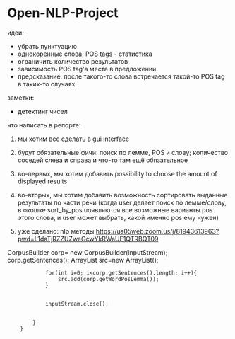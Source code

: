 # Open-NLP-Project
идеи:
- убрать пунктуацию
- однокоренные слова, POS tags - статистика 
- ограничить количество результатов
- зависимость POS tag'a места в предложении
- предсказание: после такого-то слова встречается такой-то POS tag в таких-то случаях

заметки:
- детектинг чисел


что написать в репорте:

1. мы хотим все сделать в gui interface
2. будут обязательные фичи: поиск по лемме, POS и слову; количество соседей слева и справа и что-то там ещё обязательное
3. во-первых, мы хотим добавить possibility to choose the amount of displayed results
4. во-вторых, мы хотим добавить возможность сортировать выданные результаты по части речи (когда user делает поиск по лемме/слову, в окошке sort_by_pos появляются все возможные варианты pos этого слова, и user может выбрать, какой именно pos ему нужен)

5. уже сделано: nlp методы
https://us05web.zoom.us/j/81943613963?pwd=L1daTjRZZUZweGcwYkRWaUF1QTRBQT09

CorpusBuilder corp= new CorpusBuilder(inputStream);
                corp.getSentences();
                ArrayList<String> src=new ArrayList<String>();
                
                for(int i=0; i<corp.getSentences().length; i++){
                    src.add(corp.getWordPosLemma());
                }
                
                
                inputStream.close();


            }
        }

